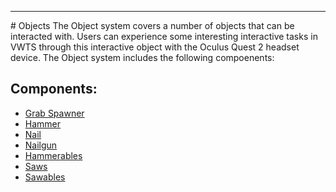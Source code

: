 <hr>
# Objects
The Object system covers a number of objects that can be interacted with. Users can experience some interesting interactive tasks in VWTS through this interactive object with the Oculus Quest 2 headset device.
The Object system includes the following compoenents:<br />

## Components:
- [Grab Spawner](/valvevr/interactables/grab-spawner)
- [Hammer](/valvevr/interactables/hammer)
- [Nail](/valvevr/interactables/nail)
- [Nailgun](/valvevr/interactables/nailgun)
- [Hammerables](/valvevr/interactables/hammerables)
- [Saws](/valvevr/interactables/saws)
- [Sawables](/valvevr/interactables/sawables)